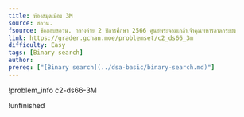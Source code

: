 ```yaml
---
title: ห้องสมุดเมือง 3M
source: สอวน.
fsource: ข้อสอบสอวน. กลางค่าย 2 ปีการศึกษา 2566 ศูนย์พระจอมเกล้าเจ้าคุณทหารลาดกระบัง
link: https://grader.gchan.moe/problemset/c2_ds66_3m
difficulty: Easy
tags: [Binary search]
author: 
prereq: ["[Binary search](../dsa-basic/binary-search.md)"]
---
```


!problem_info c2-ds66-3M

!unfinished